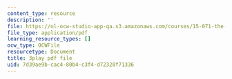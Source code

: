 ```yaml
---
content_type: resource
description: ''
file: https://ol-ocw-studio-app-qa.s3.amazonaws.com/courses/15-071-the-analytics-edge-spring-2017/7d39ae9bcac480b4c3f4d72320f71336_9lMOz_7bIGU.pdf
file_type: application/pdf
learning_resource_types: []
ocw_type: OCWFile
resourcetype: Document
title: 3play pdf file
uid: 7d39ae9b-cac4-80b4-c3f4-d72320f71336
---
```

